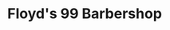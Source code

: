 ---
title: "Floyd's 99 Barbershop"
url: /minneapolis/floyds-99-barbershop-france-avenue-south/
shop: hairdresser
---